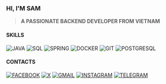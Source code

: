 ### HI, I'M SAM
> **A PASSIONATE BACKEND DEVELOPER FROM VIETNAM**

#### SKILLS
![JAVA](https://img.shields.io/badge/java-%23ED8B00.svg?style=for-the-badge&logo=openjdk&logoColor=white)
![SQL](https://img.shields.io/badge/SQL-4479A1?style=for-the-badge&logo=sql&logoColor=white)
![SPRING](https://img.shields.io/badge/spring-6DB33F?style=for-the-badge&logo=spring&logoColor=white)
![DOCKER](https://img.shields.io/badge/Docker-2496ED?style=for-the-badge&logo=docker&logoColor=white)
![GIT](https://img.shields.io/badge/Git-F05032?style=for-the-badge&logo=git&logoColor=white)
![POSTGRESQL](https://img.shields.io/badge/postgresql-4169E1?style=for-the-badge&logo=postgresql&logoColor=white)

#### CONTACTS
[![FACEBOOK](https://img.shields.io/badge/Facebook-0866FF.svg?style=for-the-badge&logo=Facebook&logoColor=white)](https://facebook.com/quocdoansam)
[![X](https://img.shields.io/badge/X-000000.svg?style=for-the-badge&logo=X&logoColor=white)](https://x.com/quocdoansam)
[![GMAIL](https://img.shields.io/badge/gmail-EA4335?style=for-the-badge&logo=gmail&logoColor=white)](mailto:doansamquoc)
[![INSTAGRAM](https://img.shields.io/badge/Instagram-FF0069.svg?style=for-the-badge&logo=Instagram&logoColor=white)](https://instagram.com/doansamquoc)
[![TELEGRAM](https://img.shields.io/badge/Telegram-26A5E4.svg?style=for-the-badge&logo=Telegram&logoColor=white)](https://t.me/doansamquoc)
